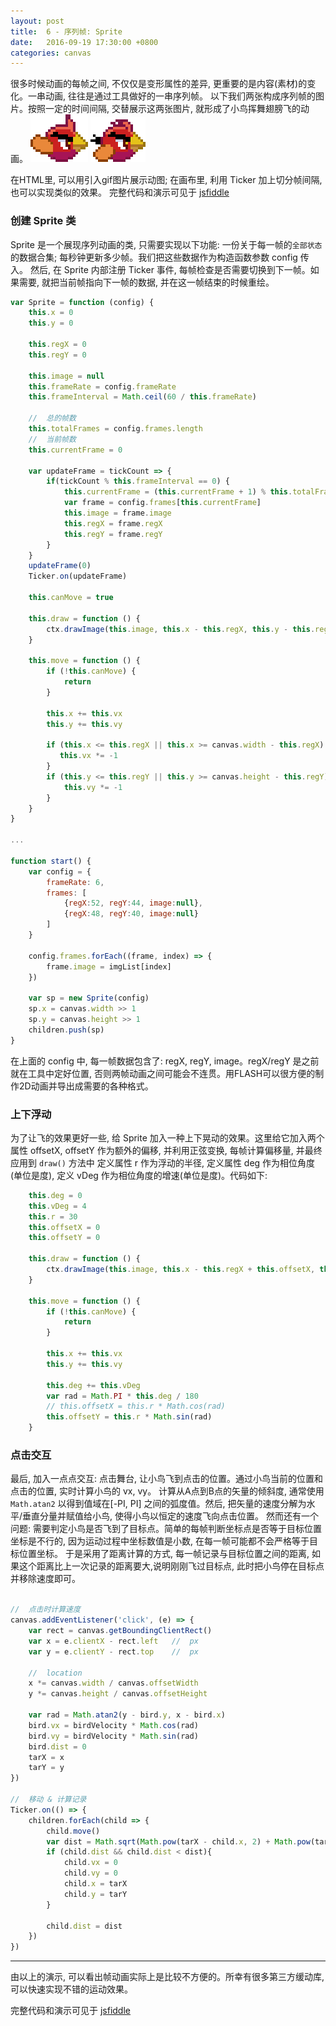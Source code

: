 ```yaml
---
layout: post
title:  6 - 序列帧: Sprite
date:   2016-09-19 17:30:00 +0800
categories: canvas
---
```


很多时候动画的每帧之间, 不仅仅是变形属性的差异, 更重要的是内容(素材)的变化。一串动画, 往往是通过工具做好的一串序列帧。
以下我们两张构成序列帧的图片。按照一定的时间间隔, 交替展示这两张图片, 就形成了小鸟挥舞翅膀飞的动画。
![](https://raw.githubusercontent.com/aprilandjan/aprilandjan.github.io/master/img/frame0.png) ![](https://raw.githubusercontent.com/aprilandjan/aprilandjan.github.io/master/img/frame1.png)

在HTML里, 可以用<img>引入gif图片展示动图; 在画布里, 利用 Ticker 加上切分帧间隔, 也可以实现类似的效果。
完整代码和演示可见于 [jsfiddle](https://jsfiddle.net/aprilandjan/yrwyzrnv/)

### 创建 Sprite 类

Sprite 是一个展现序列动画的类, 只需要实现以下功能: 一份关于每一帧的`全部状态`的数据合集; 每秒钟更新多少帧。我们把这些数据作为构造函数参数 config 传入。
然后, 在 Sprite 内部注册 Ticker 事件, 每帧检查是否需要切换到下一帧。如果需要, 就把当前帧指向下一帧的数据, 并在这一帧结束的时候重绘。

```javascript
var Sprite = function (config) {
    this.x = 0
    this.y = 0

    this.regX = 0
    this.regY = 0

    this.image = null
    this.frameRate = config.frameRate
    this.frameInterval = Math.ceil(60 / this.frameRate)

    //  总的帧数
    this.totalFrames = config.frames.length
    //  当前帧数
    this.currentFrame = 0

    var updateFrame = tickCount => {
        if(tickCount % this.frameInterval == 0) {
            this.currentFrame = (this.currentFrame + 1) % this.totalFrames
            var frame = config.frames[this.currentFrame]
            this.image = frame.image
            this.regX = frame.regX
            this.regY = frame.regY
        }
    }
    updateFrame(0)
    Ticker.on(updateFrame)

    this.canMove = true

    this.draw = function () {
        ctx.drawImage(this.image, this.x - this.regX, this.y - this.regY)
    }

    this.move = function () {
        if (!this.canMove) {
            return
        }

        this.x += this.vx
        this.y += this.vy

        if (this.x <= this.regX || this.x >= canvas.width - this.regX) {
           this.vx *= -1
        }
        if (this.y <= this.regY || this.y >= canvas.height - this.regY) {
            this.vy *= -1
        }
    }
}

...

function start() {
    var config = {
        frameRate: 6,
        frames: [
            {regX:52, regY:44, image:null},
            {regX:48, regY:40, image:null}
        ]
    }

    config.frames.forEach((frame, index) => {
        frame.image = imgList[index]
    })

    var sp = new Sprite(config)
    sp.x = canvas.width >> 1
    sp.y = canvas.height >> 1
    children.push(sp)
}
```

在上面的 config 中, 每一帧数据包含了: regX, regY, image。regX/regY 是之前就在工具中定好位置, 否则两帧动画之间可能会不连贯。用FLASH可以很方便的制作2D动画并导出成需要的各种格式。

### 上下浮动

为了让飞的效果更好一些, 给 Sprite 加入一种上下晃动的效果。这里给它加入两个属性 offsetX, offsetY 作为额外的偏移, 并利用正弦变换, 每帧计算偏移量, 并最终应用到 `draw()` 方法中
定义属性 r 作为浮动的半径, 定义属性 deg 作为相位角度(单位是度), 定义 vDeg 作为相位角度的增速(单位是度)。代码如下:

```javascript
    this.deg = 0
    this.vDeg = 4
    this.r = 30
    this.offsetX = 0
    this.offsetY = 0

    this.draw = function () {
        ctx.drawImage(this.image, this.x - this.regX + this.offsetX, this.y - this.regY + this.offsetY)
    }

    this.move = function () {
        if (!this.canMove) {
            return
        }

        this.x += this.vx
        this.y += this.vy

        this.deg += this.vDeg
        var rad = Math.PI * this.deg / 180
        // this.offsetX = this.r * Math.cos(rad)
        this.offsetY = this.r * Math.sin(rad)
    }
```

### 点击交互

最后, 加入一点点交互: 点击舞台, 让小鸟飞到点击的位置。通过小鸟当前的位置和点击的位置, 实时计算小鸟的 vx, vy。
计算从A点到B点的矢量的倾斜度, 通常使用 `Math.atan2` 以得到值域在[-PI, PI] 之间的弧度值。然后, 把矢量的速度分解为水平/垂直分量并赋值给小鸟, 使得小鸟以恒定的速度飞向点击位置。
然而还有一个问题: 需要判定小鸟是否飞到了目标点。简单的每帧判断坐标点是否等于目标位置坐标是不行的, 因为运动过程中坐标数值是小数, 在每一帧可能都不会严格等于目标位置坐标。
于是采用了距离计算的方式, 每一帧记录与目标位置之间的距离, 如果这个距离比上一次记录的距离要大,说明刚刚飞过目标点, 此时把小鸟停在目标点并移除速度即可。

```javascript

//  点击时计算速度
canvas.addEventListener('click', (e) => {
    var rect = canvas.getBoundingClientRect()
    var x = e.clientX - rect.left   //  px
    var y = e.clientY - rect.top    //  px

    //  location
    x *= canvas.width / canvas.offsetWidth
    y *= canvas.height / canvas.offsetHeight

    var rad = Math.atan2(y - bird.y, x - bird.x)
    bird.vx = birdVelocity * Math.cos(rad)
    bird.vy = birdVelocity * Math.sin(rad)
    bird.dist = 0
    tarX = x
    tarY = y
})

//  移动 & 计算记录
Ticker.on(() => {
    children.forEach(child => {
        child.move()
        var dist = Math.sqrt(Math.pow(tarX - child.x, 2) + Math.pow(tarY - child.y, 2))
        if (child.dist && child.dist < dist){
            child.vx = 0
            child.vy = 0
            child.x = tarX
            child.y = tarY
        }

        child.dist = dist
    })
})
```

---
由以上的演示, 可以看出帧动画实际上是比较不方便的。所幸有很多第三方缓动库, 可以快速实现不错的运动效果。

完整代码和演示可见于 [jsfiddle](https://jsfiddle.net/aprilandjan/yrwyzrnv/)